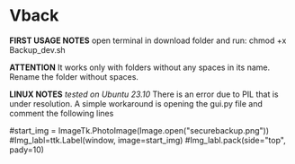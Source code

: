 # Vback

**FIRST USAGE NOTES**
open terminal in download folder and run:
chmod +x Backup_dev.sh

**ATTENTION**
It works only with folders without any spaces in its name. Rename the folder without spaces.

**LINUX NOTES**
*tested on Ubuntu 23.10*
There is an error due to PIL that is under resolution.
A simple workaround is opening the gui.py file and comment the following lines

#start_img = ImageTk.PhotoImage(Image.open("securebackup.png"))
#Img_labl=ttk.Label(window, image=start_img)
#Img_labl.pack(side="top", pady=10)
